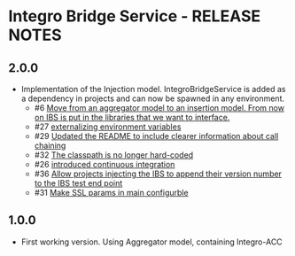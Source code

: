 # Integro Bridge Service - RELEASE NOTES

## 2.0.0
* Implementation of the Injection model. IntegroBridgeService is added as a dependency in projects and can now be spawned in any environment.
  * #6 [Move from an aggregator model to an insertion model. From now on IBS is put in the libraries that we want to interface.](https://git.corp.adobe.com/AdobeCampaignQE/integroBridgeService/issues/6)
  * #27 [externalizing environment variables](https://git.corp.adobe.com/AdobeCampaignQE/integroBridgeService/issues/27)
  * #29 [Updated the README to include clearer information about call chaining](https://git.corp.adobe.com/AdobeCampaignQE/integroBridgeService/issues/29)
  * #32 [The classpath is no longer hard-coded](https://git.corp.adobe.com/AdobeCampaignQE/integroBridgeService/issues/32)
  * #26 [introduced continuous integration](https://git.corp.adobe.com/AdobeCampaignQE/integroBridgeService/issues/26)
  * #36 [Allow projects injecting the IBS to append their version number to the IBS test end point](https://git.corp.adobe.com/AdobeCampaignQE/integroBridgeService/issues/36)
  * #31 [Make SSL params in main configurble](https://git.corp.adobe.com/AdobeCampaignQE/integroBridgeService/issues/31)

## 1.0.0
* First working version. Using Aggregator model, containing Integro-ACC